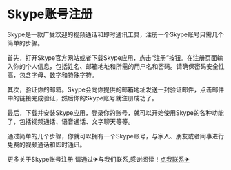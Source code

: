 # Skype账号注册

Skype是一款广受欢迎的视频通话和即时通讯工具，注册一个Skype账号只需几个简单的步骤。

首先，打开Skype官方网站或者下载Skype应用，点击“注册”按钮。在注册页面输入你的个人信息，包括姓名、邮箱地址和所需的用户名和密码。请确保密码安全性高，包含字母、数字和特殊字符。

其次，验证你的邮箱。Skype会向你提供的邮箱地址发送一封验证邮件，点击邮件中的链接完成验证，然后你的Skype账号就注册成功了。

最后，下载并安装Skype应用，登录你的账号，就可以开始使用Skype的各种功能了，包括视频通话、语音通话、文字聊天等等。

通过简单的几个步骤，你就可以拥有一个Skype账号，与家人、朋友或者同事进行免费的视频通话和即时通讯。

更多关于Skype账号注册 请通过✈与我们联系,感谢阅读！[点我联系✈](https://www.G208.com)